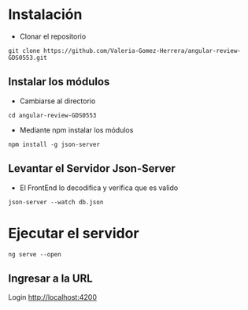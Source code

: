 # Instalación
- Clonar el repositorio
```
git clone https://github.com/Valeria-Gomez-Herrera/angular-review-GDS0553.git
```
## Instalar los módulos
- Cambiarse al directorio
```
cd angular-review-GDS0553
```
- Mediante npm instalar los módulos
```
npm install -g json-server
```
## Levantar el Servidor Json-Server
- El FrontEnd lo decodifica y verifica que es valido
```
json-server --watch db.json
```
# Ejecutar el servidor
```
ng serve --open
```
## Ingresar a la URL 
Login <http://localhost:4200>
